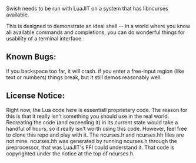Swish needs to be run with LuaJIT on a system that has libncurses available.

This is designed to demonstrate an ideal shell -- in a world where you know all available commands and completions, you can do wonderful things for usability of a terminal interface.

Known Bugs:
-------------
if you backspace too far, it will crash.
if you enter a free-input region (like text or numbers) things break, but it still demos reasonably well.

License Notice:
-------------
Right now, the Lua code here is essentiall proprietary code. The reason for this is that it really isn't something you should use in the real world. Recreating the code (and exceeding it) in its current state would take a handful of hours, so it really isn't worth using this code. However, feel free to clone this repo and play with it.
The ncurses.h and ncurses.hh files are not mine. ncurses.hh was generated by running ncurses.h through the preprocessor, that was LuaJIT's FFI could understand it. That code is copyrighted under the notice at the top of ncurses.h.
